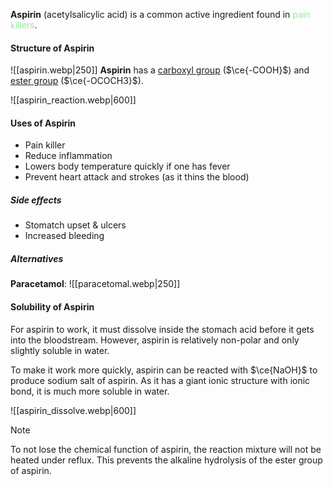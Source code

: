 **Aspirin** (acetylsalicylic acid) is a common active ingredient found in <span style="color: lightgreen">pain killers</span>.

#### Structure of Aspirin
![[aspirin.webp|250]]
**Aspirin** has a <u>carboxyl group</u> ($\ce{-COOH}$) and <u>ester group</u> ($\ce{-OCOCH3}$).

![[aspirin_reaction.webp|600]]

#### Uses of Aspirin
- Pain killer
- Reduce inflammation
- Lowers body temperature quickly if one has fever
- Prevent heart attack and strokes (as it thins the blood)

##### Side effects
- Stomatch upset & ulcers
- Increased bleeding

##### Alternatives
**Paracetamol**:
![[paracetomal.webp|250]]

#### Solubility of Aspirin
For aspirin to work, it must dissolve inside the stomach acid before it gets into the bloodstream. However, aspirin is relatively non-polar and only slightly soluble in water.

To make it work more quickly, aspirin can be reacted with $\ce{NaOH}$ to produce sodium salt of aspirin. As it has a giant ionic structure with ionic bond, it is much more soluble in water.

![[aspirin_dissolve.webp|600]]

> [!note]
> To not lose the chemical function of aspirin, the reaction mixture will not be heated under reflux. This prevents the alkaline hydrolysis of the ester group of aspirin.

